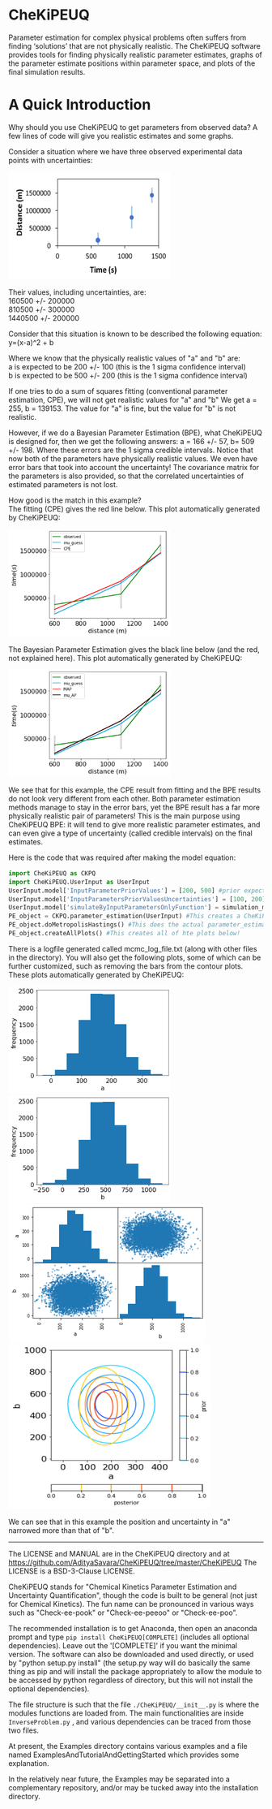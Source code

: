 # CheKiPEUQ

Parameter estimation for complex physical problems often suffers from finding ‘solutions’ that are not physically realistic. The CheKiPEUQ software provides tools for finding physically realistic parameter estimates, graphs of the parameter estimate positions within parameter space, and plots of the final simulation results.


# A Quick Introduction


Why should you use CheKiPEUQ to get parameters from observed data? A few lines of code will give you realistic estimates and some graphs.


Consider a situation where we have three observed experimental data points with uncertainties:

<img width=321 height=212 src="./CheKiPEUQ/readmeImages/image001.png">

Their values, including uncertainties, are:<br>
160500 +/- 200000 <br>
810500 +/- 300000 <br>
1440500 +/- 200000 <br>

Consider that this situation is known to be described the following equation:
y=(x-a)^2 + b

Where we know that the physically realistic values of "a" and "b" are: <br>
a is expected to be 200 +/- 100   (this is the 1 sigma confidence interval) <br>
b is expected to be 500 +/- 200   (this is the 1 sigma confidence interval) <br>

If one tries to do a sum of squares fitting (conventional parameter estimation, CPE), we will not get realistic values for "a" and "b"  We get a = 255, b = 139153.  The value for "a" is fine, but the value for "b" is not realistic.

However, if we do a Bayesian Parameter Estimation (BPE), what CheKiPEUQ is designed for, then we get the following answers: a = 166 +/- 57, b= 509 +/- 198.  Where these errors are the 1 sigma credible intervals. Notice that now both of the parameters have physically realistic values.  We even have error bars that took into account the uncertainty! The covariance matrix for the parameters is also provided, so that the correlated uncertainties of estimated parameters is not lost.

How good is the match in this example? <br>
The fitting (CPE) gives the red line below. This plot automatically generated by CheKiPEUQ: 

<img width=321 height=212 src="./CheKiPEUQ/readmeImages/image003.png">

The Bayesian Parameter Estimation gives the black line below (and the red, not explained here). This plot automatically generated by CheKiPEUQ: 

<img width=321 height=212 src="./CheKiPEUQ/readmeImages/image005.png">

We see that for this example, the CPE result from fitting and the BPE results do not look very different from each other. Both parameter estimation methods manage to stay in the error bars, yet the BPE result has a far more physically realistic pair of parameters!  This is the main purpose using CheKiPEUQ BPE: it will tend to give more realistic parameter estimates, and can even give a type of uncertainty (called credible intervals) on the final estimates.

Here is the code that was required after making the model equation:

```python
import CheKiPEUQ as CKPQ
import CheKiPEUQ.UserInput as UserInput 
UserInput.model['InputParameterPriorValues'] = [200, 500] #prior expected values for a and b
UserInput.model['InputParametersPriorValuesUncertainties'] = [100, 200] #1 sigma, in this example not correlated, but a covariance matrix can be used instead.
UserInput.model['simulateByInputParametersOnlyFunction'] = simulation_model_00.simulation_function_wrapper #This just points to the User created model equation.
PE_object = CKPQ.parameter_estimation(UserInput) #This creates a CheKiPEUQ object of the parameter_estimation class from the UserInput.
PE_object.doMetropolisHastings() #This does the actual parameter_estimation by sampling.
PE_object.createAllPlots() #This creates all of hte plots below!
```

There is a logfile generated called mcmc_log_file.txt (along with other files in the directory).
You will also get the following plots, some of which can be further customized, such as removing the bars from the contour plots. These plots automatically generated by CheKiPEUQ: 


<img width=321 height=212 src="./CheKiPEUQ/readmeImages/image007.png">
<img width=321 height=212 src="./CheKiPEUQ/readmeImages/image009.png">
<img src="./CheKiPEUQ/readmeImages/image011.png">
<img width=400 height=325 src="./CheKiPEUQ/readmeImages/image013.png">








We can see that in this example the position and uncertainty in "a" narrowed more than that of "b".


* * *


The LICENSE and MANUAL are in the CheKiPEUQ directory and at https://github.com/AdityaSavara/CheKiPEUQ/tree/master/CheKiPEUQ
The LICENSE is a BSD-3-Clause LICENSE.

CheKiPEUQ stands for "Chemical Kinetics Parameter Estimation and Uncertainty Quantification", though the code is built to be general (not just for Chemical Kinetics).  The fun name can be pronounced in various ways such as "Check-ee-pook" or "Check-ee-peeoo" or "Check-ee-poo".

The recommended installation is to get Anaconda, then open an anaconda prompt and type `pip install CheKiPEUQ[COMPLETE]` (includes all optional dependencies). Leave out the '[COMPLETE]' if you want the minimal version.
The software can also be downloaded and used directly, or used by "python setup.py install" (the setup.py way will do basically the same thing as pip and will install the package appropriately to allow the module to be accessed by python regardless of directory, but this will not install the optional dependencies).

The file structure is such that the file `./CheKiPEUQ/__init__.py` is where the modules functions are loaded from. The main functionalities are inside `InverseProblem.py` , and various dependencies can be traced from those two files.

At present, the Examples directory contains various examples and a file named  ExamplesAndTutorialAndGettingStarted which provides some explanation.

In the relatively near future, the Examples may be separated into a complementary repository, and/or may be tucked away into the installation directory.
